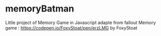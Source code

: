# memoryBatman
Little project of Memory Game in Javascript adapte from fallout Memory game : https://codepen.io/FoxyStoat/pen/erzLMG by FoxyStoat
